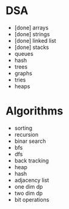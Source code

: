 # DSA
  - [done] arrays
  - [done] strings
  - [done] linked list
  - [done] stacks
  - queues
  - hash
  - trees
  - graphs
  - tries
  - heaps
# Algorithms
  - sorting
  - recursion
  - binar search
  - bfs
  - dfs
  - back tracking
  - heap
  - hash
  - adjacency list
  - one dim dp
  - two dim dp
  - bit operations

